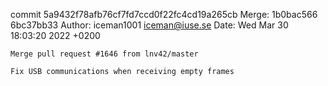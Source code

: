 commit 5a9432f78afb76cf7fd7ccd0f22fc4cd19a265cb
Merge: 1b0bac566 6bc37bb33
Author: iceman1001 <iceman@iuse.se>
Date:   Wed Mar 30 18:03:20 2022 +0200

    Merge pull request #1646 from lnv42/master
    
    Fix USB communications when receiving empty frames

